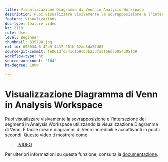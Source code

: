```yaml
---
title: Visualizzazione Diagramma di Venn in Analysis Workspace
description: Puoi visualizzare visivamente la sovrapposizione e l’intersezione dei segmenti in Analysis Workspace utilizzando la visualizzazione Diagramma di Venn. È facile creare diagrammi di Venn incredibili e accattivanti in pochi secondi. Questo video ti mostrerà come.
feature: Visualizations
doc-type: feature video
kt: 2118
role: User
level: Beginner
thumbnail: 335798.jpg
exl-id: 655034a6-42b9-4437-961b-02ad3da57d83
source-git-commit: fe861dfd541c1b9cb3b233fa3f56d55054305fd9
workflow-type: ht
source-wordcount: '104'
ht-degree: 100%

---
```


# Visualizzazione Diagramma di Venn in Analysis Workspace

Puoi visualizzare visivamente la sovrapposizione e l’intersezione dei segmenti in Analysis Workspace utilizzando la visualizzazione Diagramma di Venn. È facile creare diagrammi di Venn incredibili e accattivanti in pochi secondi. Questo video ti mostrerà come.

>[!VIDEO](https://video.tv.adobe.com/v/335798/?quality=12)

Per ulteriori informazioni su questa funzione, consulta la [documentazione](https://experienceleague.adobe.com/docs/analytics/analyze/analysis-workspace/visualizations/venn.html?lang=it).

